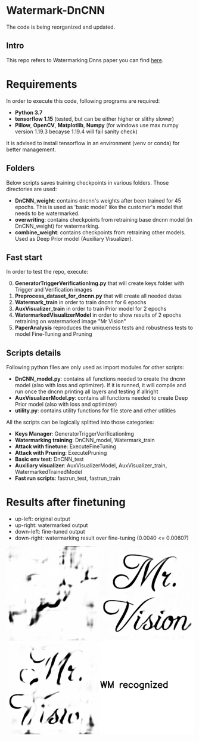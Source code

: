 # Watermark-DnCNN
The code is being reorganized and updated.

## Intro

This repo refers to Watermarking Dnns paper you can find [here](https://ieeexplore.ieee.org/document/9093125).

# Requirements

In order to execute this code, following programs are required:
- __Python 3.7__
- __tensorflow 1.15__ (tested, but can be either higher or slithy slower)
- __Pillow__, __OpenCV__, __Matplotlib__, __Numpy__ (for windows use max numpy version 1.19.3 becayse 1.19.4 will fail sanity check)

It is advised to install tensorflow in an environment (venv or conda) for better management.

## Folders

Below scripts saves training checkpoints in various folders. Those directories are used:

- __DnCNN_weight__: contains dncnn's weights after been trained for 45 epochs. This is used as 'basic model' like the customer's model that needs to be watermarked.
- __overwriting__: contains checkpoints from retraining base dncnn model (in DnCNN_weight) for watermarking.
- __combine_weight__: contains checkpoints from retraining other models. Used as Deep Prior model (Auxiliary Visualizer).


## Fast start

In order to test the repo, execute:

0. __GeneratorTriggerVerificationImg.py__ that will create keys folder with Trigger and Verification images
1. __Preprocess_dataset_for_dncnn.py__ that will create all needed datas
2. __Watermark_train__ in order to train dncnn for 6 epochs
4. __AuxVisualizer_train__ in order to train Prior model for 2 epochs
5. __WatermarkedVisualizerModel__ in order to show results of 2 epochs retraining on watermarked image "Mr Vision"
6. __PaperAnalysis__ reproduces the uniqueness tests and robustness tests to model Fine-Tuning and Pruning

## Scripts details

Following python files are only used as import modules for other scripts:

- __DnCNN_model.py__: contains all functions needed to create the dncnn model (also with loss and optimizer). 
If it is runned, it will compile and run once the dncnn printing all layers and testing if allright
- __AuxVisualizerModel.py__: contains all functions needed to create Deep Prior model (also with loss and optimizer)
- __utility.py__: contains utility functions for file store and other utilities

All the scripts can be logically splitted into those categories:

- __Keys Manager__: GeneratorTriggerVerificationImg
- __Watermarking training__: DnCNN_model, Watermark_train
- __Attack with finetune__: ExecuteFineTuning
- __Attack with Pruning__: ExecutePruning
- __Basic env test__: DnCNN_test
- __Auxiliary visualizer__: AuxVisualizerModel, AuxVisualizer_train, WatermarkedTrainedModel
- __Fast run scripts__: fastrun_test, fastrun_train

# Results after finetuning

- up-left: original output
- up-right: watermarked output
- down-left: fine-tuned output
- down-right: watermarking result over fine-tuning (0.0040 <= 0.00607)

![](finetuning_result_10ep.png)
